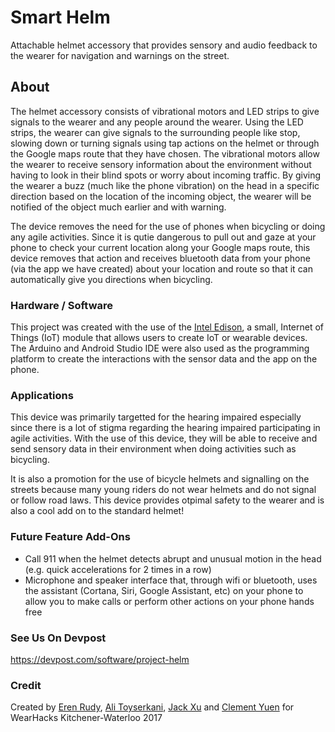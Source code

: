 # Smart Helm
Attachable helmet accessory that provides sensory and audio feedback to the wearer for navigation and warnings on the street.

## About
The helmet accessory consists of vibrational motors and LED strips to give signals to the wearer and any people around the wearer. Using the LED strips, the wearer can give signals to the surrounding people like stop, slowing down or turning signals using tap actions on the helmet or through the Google maps route that they have chosen. The vibrational motors allow the wearer to receive sensory information about the environment without having to look in their blind spots or worry about incoming traffic. By giving the wearer a buzz (much like the phone vibration) on the head in a specific direction based on the location of the incoming object, the wearer will be notified of the object much earlier and with warning.

The device removes the need for the use of phones when bicycling or doing any agile activities. Since it is qutie dangerous to pull out and gaze at your phone to check your current location along your Google maps route, this device removes that action and receives bluetooth data from your phone (via the app we have created) about your location and route so that it can automatically give you directions when bicycling. 

### Hardware / Software
This project was created with the use of the [Intel Edison](https://software.intel.com/en-us/iot/hardware/edison), a small, Internet of Things (IoT) module that allows users to create IoT or wearable devices. The Arduino and Android Studio IDE were also used as the programming platform to create the interactions with the sensor data and the app on the phone.

### Applications
This device was primarily targetted for the hearing impaired especially since there is a lot of stigma regarding the hearing impaired participating in agile activities. With the use of this device, they will be able to receive and send sensory data in their environment when doing activities such as bicycling.

It is also a promotion for the use of bicycle helmets and signalling on the streets because many young riders do not wear helmets and do not signal or follow road laws. This device provides otpimal safety to the wearer and is also a cool add on to the standard helmet!

### Future Feature Add-Ons
- Call 911 when the helmet detects abrupt and unusual motion in the head (e.g. quick accelerations for 2 times in a row)
- Microphone and speaker interface that, through wifi or bluetooth, uses the assistant (Cortana, Siri, Google Assistant, etc) on your phone to allow you to make calls or perform other actions on your phone hands free

### See Us On Devpost
https://devpost.com/software/project-helm

### Credit
Created by [Eren Rudy](https://github.com/eren-rudy), [Ali Toyserkani](https://github.com/alitoyserkani), [Jack Xu](https://github.com/JXproject) and [Clement Yuen](https://github.com/ccyuen) for WearHacks Kitchener-Waterloo 2017
